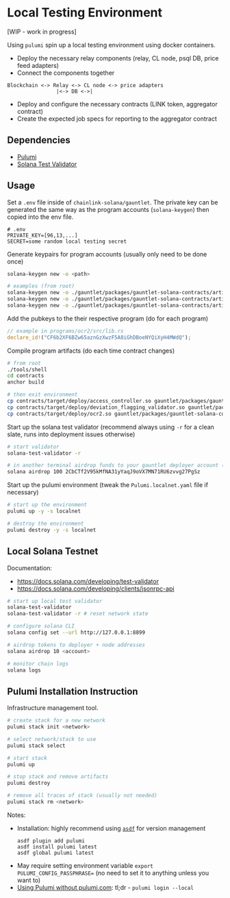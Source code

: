 # Local Testing Environment

[WIP - work in progress]

Using `pulumi` spin up a local testing environment using docker containers.
- Deploy the necessary relay components (relay, CL node, psql DB, price feed adapters)
- Connect the components together
```
Blockchain <-> Relay <-> CL node <-> price adapters
                |<-> DB <->|
```

- Deploy and configure the necessary contracts (LINK token, aggregator contract)
- Create the expected job specs for reporting to the aggregator contract

## Dependencies
- [Pulumi](#pulumi-installation-instruction)
- [Solana Test Validator](#local-solana-testnet)

## Usage
Set a `.env` file inside of `chainlink-solana/gauntlet`. The private key can be generated the same way as the program accounts (`solana-keygen`) then copied into the env file.
```
# .env
PRIVATE_KEY=[96,13,...]
SECRET=some random local testing secret
```

Generate keypairs for program accounts (usually only need to be done once)
```bash
solana-keygen new -o <path>

# examples (from root)
solana-keygen new -o ./gauntlet/packages/gauntlet-solana-contracts/artifacts/programId/access_controller.json
solana-keygen new -o ./gauntlet/packages/gauntlet-solana-contracts/artifacts/programId/deviation_flagging_validator.json
solana-keygen new -o ./gauntlet/packages/gauntlet-solana-contracts/artifacts/programId/ocr2.json
```

Add the pubkeys to the their respective program (do for each program)
```rust
// example in programs/ocr2/src/lib.rs
declare_id!("CF6b2XF6BZw65aznGzXwzF5A8iGhDBoeNYQiXyH4MWdQ");
```

Compile program artifacts (do each time contract changes)
```bash
# from root
./tools/shell
cd contracts
anchor build

# then exit environment
cp contracts/target/deploy/access_controller.so gauntlet/packages/gauntlet-solana-contracts/artifacts/bin/access_controller.so
cp contracts/target/deploy/deviation_flagging_validator.so gauntlet/packages/gauntlet-solana-contracts/artifacts/bin/deviation_flagging_validator.so
cp contracts/target/deploy/ocr2.so gauntlet/packages/gauntlet-solana-contracts/artifacts/bin/ocr2.so
```

Start up the solana test validator (recommend always using `-r` for a clean slate, runs into deployment issues otherwise)
```bash
# start validator
solana-test-validator -r

# in another terminal airdrop funds to your gauntlet deployer account (see below if need to configure CLI for local validator)
solana airdrop 100 2CbCTf2V95kMfNA31yYaqJ9oVX7MN71RU6zvvg27PgSz
```

Start up the pulumi environment (tweak the `Pulumi.localnet.yaml` file if necessary)
```bash
# start up the environment
pulumi up -y -s localnet

# destroy the environment
pulumi destroy -y -s localnet
```

## Local Solana Testnet
Documentation:
* https://docs.solana.com/developing/test-validator
* https://docs.solana.com/developing/clients/jsonrpc-api

```bash
# start up local test validator
solana-test-validator
solana-test-validator -r # reset network state

# configure solana CLI
solana config set --url http://127.0.0.1:8899

# airdrop tokens to deployer + node addresses
solana airdrop 10 <account>

# monitor chain logs
solana logs
```

## Pulumi Installation Instruction
Infrastructure management tool.

```bash
# create stack for a new network
pulumi stack init <network>

# select network/stack to use
pulumi stack select

# start stack
pulumi up

# stop stack and remove artifacts
pulumi destroy

# remove all traces of stack (usually not needed)
pulumi stack rm <network>
```

Notes:
* Installation: highly recommend using [`asdf`](https://asdf-vm.com/) for version management
   ```
   asdf plugin add pulumi
   asdf install pulumi latest
   asdf global pulumi latest
   ```
* May require setting environment variable `export PULUMI_CONFIG_PASSPHRASE=` (no need to set it to anything unless you want to)
* [Using Pulumi without pulumi.com](https://www.pulumi.com/docs/troubleshooting/faq/#can-i-use-pulumi-without-depending-on-pulumicom): tl;dr - `pulumi login --local`
